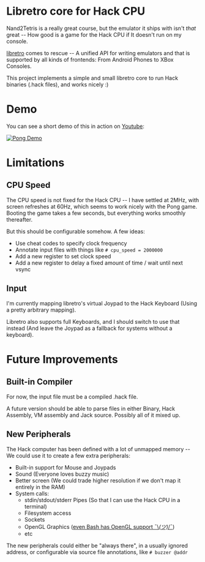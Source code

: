Libretro core for Hack CPU
==========================

Nand2Tetris is a really great course, but the emulator it ships with isn't _that_ great -- How good is a game for the Hack CPU if It doesn't run on my console.

[libretro](https://www.libretro.com/) comes to rescue -- A unified API for writing emulators and that is supported by all kinds of frontends: From Android Phones to XBox Consoles.

This project implements a simple and small libretro core to run Hack binaries (.hack files), and works nicely :)

Demo
====

You can see a short demo of this in action on [Youtube](https://www.youtube.com/watch?v=6LOkCOVvFGo):


[![Pong Demo](https://img.youtube.com/vi/6LOkCOVvFGo/0.jpg)](https://www.youtube.com/watch?v=6LOkCOVvFGo)

Limitations
===========

CPU Speed
---------
The CPU speed is not fixed for the Hack CPU -- I have settled at 2MHz, with screen refreshes at 60Hz, which seems to work nicely with the Pong game.
Booting the game takes a few seconds, but everything works smoothly thereafter.

But this should be configurable somehow. A few ideas:
- Use cheat codes to specify clock frequency
- Annotate input files with things like `# cpu_speed = 2000000`
- Add a new register to set clock speed
- Add a new register to delay a fixed amount of time / wait until next vsync



Input
-----

I'm currently mapping libretro's virtual Joypad to the Hack Keyboard (Using a pretty arbitrary mapping).

Libretro also supports full Keyboards, and I should switch to use that instead (And leave the Joypad as a fallback for systems without a keyboard).



Future Improvements
===================

Built-in Compiler
-----------------

For now, the input file must be a compiled .hack file.

A future version should be able to parse files in either Binary, Hack Assembly, VM assembly and Jack source. 
Possibly all of it mixed up.


New Peripherals
---------------

The Hack computer has been defined with a lot of unmapped memory -- We could use it to create a few extra peripherals:
- Built-in support for Mouse and Joypads
- Sound (Everyone loves buzzy music)
- Better screen (We could trade higher resolution if we don't map it entirely in the RAM)
- System calls:
    - stdin/stdout/stderr Pipes (So that I can use the Hack CPU in a terminal)
    - Filesystem access
    - Sockets
    - OpenGL Graphics ([even Bash has OpenGL support  ¯\\_(ツ)_/¯](https://opensource.com/article/18/4/opengl-bindings-bash))
    - etc

The new peripherals could either be "always there", in a usually ignored address, or configurable via source file annotations, like `# buzzer @addr`

